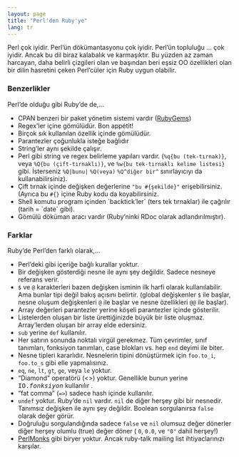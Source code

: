 ```yaml
---
layout: page
title: "Perl'den Ruby'ye"
lang: tr
---
```


Perl çok iyidir. Perl’ün dökümantasyonu çok iyidir. Perl’ün topluluğu …
çok iyidir. Ancak bu dil biraz kalabalık ve karmaşıktır. Bu yüzden az
zaman harcayan, daha belirli çizgileri olan ve başından beri eşsiz OO
özellikleri olan bir dilin hasretini çeken Perl’cüler için Ruby uygun
olabilir.

### Benzerlikler

Perl’de olduğu gibi Ruby’de de,...

* CPAN benzeri bir paket yönetim sistemi vardır ([RubyGems][1])
* Regex’ler içine gömülüdür. Bon appétit!
* Birçok sık kullanılan özellik içinde gömülüdür.
* Parantezler çoğunlukla isteğe bağlıdır
* String’ler aynı şekilde çalışır.
* Perl gibi string ve regex belirleme yapıları vardır. (`%q{bu
  (tek-tırnak)}`, veya `%Q{bu (çift-tırnaklı)}`, ve `%w{bu tek-tırnaklı
  kelime listesi}` gibi. İsterseniz `%Q|bunu|` `%Q(veya)` `%Q^diğer
  bir^` sınırlayıcıyı da kullanabilirsiniz).
* Çift tırnak içinde değişken değerlerine `"bu #{şekilde}"`
  erişebilirsiniz. (Ayrıca bu `#{}` içine Ruby kodu da koyabilirsiniz.
* Shell komutu program içinden \`backtick’ler\` (ters tek tırnaklar) ile
  çağrılır (tarih = \`date\` gibi).
* Gömülü döküman aracı vardır (Ruby’ninki RDoc olarak adlandırılmıştır).

### Farklar

Ruby’de Perl’den farklı olarak,...

* Perl’deki gibi içeriğe bağlı kurallar yoktur.
* Bir değişken gösterdiği nesne ile aynı şey değildir. Sadece nesneye
  referans verir.
* `$` ve `@` karakterleri bazen değişken isminin ilk harfi olarak
  kullanılabilir. Ama bunlar tipi değil bakış açısını belirtir. (global
  değişkenler `$` ile başlar, nesne oluşum değişkenleri `@` ile
  başlar ve nesne özellikleri `@@` ile başlar).
* Array değerleri parantezler yerine köşeli parantezler içinde
  gösterilir.
* Listelerden oluşan bir liste ürettiğinizde büyük bir liste oluşmaz.
  Array’lerden oluşan bir array elde edersiniz.
* `sub` yerine `def` kullanılır.
* Her satırın sonunda noktalı virgül gerekmez. Tüm çevrimler, sınıf
  tanımları, fonksiyon tanımları, case blokları vs. hep `end` deyimi ile
  biter.
* Nesne tipleri kararlıdır. Nesnelerin tipini dönüştürmek için
  `foo.to_i`, `foo.to_s` gibi elle yapmalısınız.
* `eq`, `ne`, `lt`, `gt`, `ge`, veya `le` yoktur.
* “Diamond” operatörü (&lt;&gt;) yoktur. Genellikle bunun yerine
  <tt>IO.*fonksiyon*</tt> kullanılır .
* “fat comma” (`=>`) sadece hash içinde kullanılır.
* `undef` yoktur. Ruby’de `nil` vardır. `nil` de diğer herşey gibi bir
  nesnedir. Tanımsız değişken ile aynı şey değildir. Boolean
  sorgulanırsa `false` olarak değer görür.
* Doğruluğu sorgulandığında sadece `false` ve `nil` olumsuz değer
  dönerler diğer herşey olumlu (true) değer döner ( `0`, `0.0`, ve `"0"`
  dahil herşey!)
* [PerlMonks][2] gibi biryer yoktur. Ancak ruby-talk mailing list
  ihtiyaclarınızı karşılar.



[1]: http://docs.rubygems.org/
[2]: http://www.perlmonks.org/
